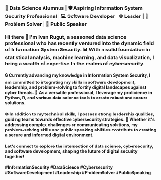 
### 🚀 Data Science Alumnus | 🛡️ Aspiring Information System Security Professional | 💻 Software Developer | 🌐 Leader | 🧠 Problem Solver | 🎤 Public Speaker

### Hi there 👋 I'm Ivan Rugut, a seasoned data science professional who has recently ventured into the dynamic field of Information System Security. 📊 With a solid foundation in statistical analysis, machine learning, and data visualization, I bring a wealth of expertise to the realms of cybersecurity.

#### 🔒 Currently advancing my knowledge in Information System Security, I am committed to integrating my skills in software development, leadership, and problem-solving to fortify digital landscapes against cyber threats. 💼 As a versatile professional, I leverage my proficiency in Python, R, and various data science tools to create robust and secure solutions.

#### 🌐 In addition to my technical skills, I possess strong leadership qualities, guiding teams towards effective cybersecurity strategies. 🤝 Whether it's addressing complex challenges or communicating solutions, my problem-solving skills and public speaking abilities contribute to creating a secure and informed digital environment.

#### Let's connect to explore the intersection of data science, cybersecurity, and software development, shaping the future of digital security together!

#### #InformationSecurity #DataScience #Cybersecurity #SoftwareDevelopment #Leadership #ProblemSolver #PublicSpeaking
<!--
**Ivan3864/Ivan3864** is a ✨ _special_ ✨ repository because its `README.md` (this file) appears on your GitHub profile.

Here are some ideas to get you started:

- 🔭 I’m currently working on ...
- 🌱 I’m currently learning ...
- 👯 I’m looking to collaborate on ...
- 🤔 I’m looking for help with ...
- 💬 Ask me about ...
- 📫 How to reach me: ...
- 😄 Pronouns: ...
- ⚡ Fun fact: ...
-->
